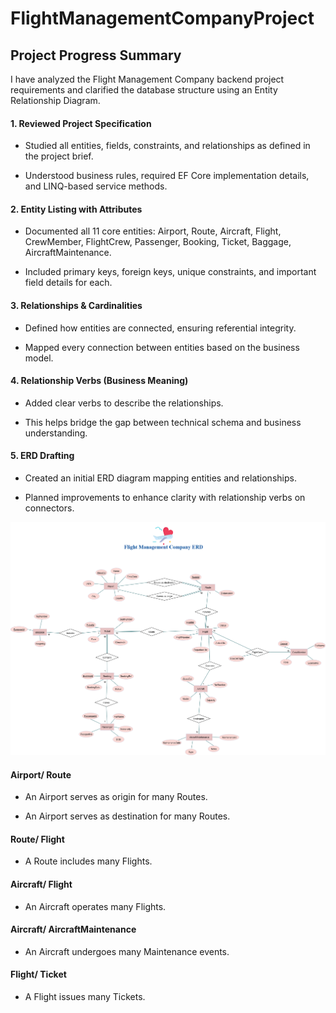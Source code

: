 # FlightManagementCompanyProject

## Project Progress Summary
I have analyzed the Flight Management Company backend project requirements and clarified the database structure using an Entity Relationship Diagram.

#### 1. Reviewed Project Specification

- Studied all entities, fields, constraints, and relationships as defined in the project brief.

- Understood business rules, required EF Core implementation details, and LINQ-based service methods.

#### 2. Entity Listing with Attributes

- Documented all 11 core entities: Airport, Route, Aircraft, Flight, CrewMember, FlightCrew, Passenger, Booking, Ticket, Baggage, AircraftMaintenance.

- Included primary keys, foreign keys, unique constraints, and important field details for each.

#### 3. Relationships & Cardinalities

- Defined how entities are connected, ensuring referential integrity.

- Mapped every connection between entities based on the business model.

#### 4. Relationship Verbs (Business Meaning)

- Added clear verbs to describe the relationships.

- This helps bridge the gap between technical schema and business understanding.

#### 5. ERD Drafting

- Created an initial ERD diagram mapping entities and relationships.

- Planned improvements to enhance clarity with relationship verbs on connectors.

![FlightManagementSystem ERD](./images/FMS-ERD.drawio.png)

#### Airport/ Route 

- An Airport serves as origin for many Routes.

- An Airport serves as destination for many Routes.

#### Route/ Flight

- A Route includes many Flights.

#### Aircraft/ Flight

- An Aircraft operates many Flights.

#### Aircraft/ AircraftMaintenance

- An Aircraft undergoes many Maintenance events.

#### Flight/ Ticket

- A Flight issues many Tickets.


